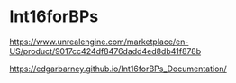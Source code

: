 # Int16forBPs

https://www.unrealengine.com/marketplace/en-US/product/9017cc424df8476dadd4ed8db41f878b

https://edgarbarney.github.io/Int16forBPs_Documentation/
